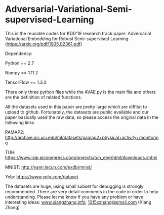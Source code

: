 # Adversarial-Variational-Semi-supervised-Learning
This is the reusable codes for KDD'19 research track paper: Adversarial Variational Embedding for Robust Semi-supervised Learning (https://arxiv.org/pdf/1905.02361.pdf)

Dependency:

Python == 2.7

Numpy == 1.11.2

TensorFlow == 1.3.0

There only three python files while the AVAE.py is the main file and others are the definition of related functions. 

All the datasets used in this paper are pretty large which are diffilut to upload to github. Fortunately, the datasets are public available and our paper basically used the raw data, so please access the original data in the following links. 

PAMAP2: http://archive.ics.uci.edu/ml/datasets/pamap2+physical+activity+monitoring

TUH: https://www.isip.piconepress.com/projects/tuh_eeg/html/downloads.shtml

MNIST: http://yann.lecun.com/exdb/mnist/

Yelp: https://www.yelp.com/dataset

The datasets are huge, using small subset for debugging is strongly recommended. There are very detail comments in the code in order to help understanding. Please let me know if you have any problem or have interesting ideas:  www.xiangzhang.info, 1015xzhang@gmail.com (Xiang Zhang)

